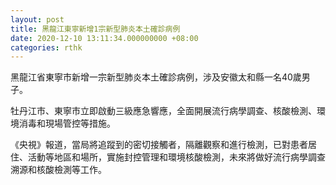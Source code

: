 ```yaml
---
layout: post
title: 黑龍江東寧新增1宗新型肺炎本土確診病例
date: 2020-12-10 13:11:34.000000000 +08:00
categories: rthk
---
```


黑龍江省東寧市新增一宗新型肺炎本土確診病例，涉及安徽太和縣一名40歲男子。

牡丹江市、東寧市立即啟動三級應急響應，全面開展流行病學調查、核酸檢測、環境消毒和現場管控等措施。

《央視》報道，當局將追蹤到的密切接觸者，隔離觀察和進行檢測，已對患者居住、活動等地區和場所，實施封控管理和環境核酸檢測，未來將做好流行病學調查溯源和核酸檢測等工作。
